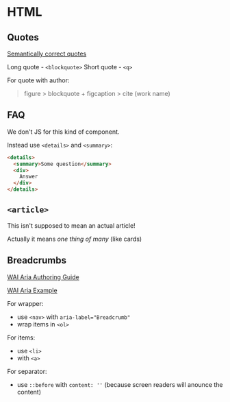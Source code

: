 # HTML

## Quotes

[Semantically correct quotes](https://css-tricks.com/quoting-in-html-quotations-citations-and-blockquotes/)

Long quote - `<blockquote>`
Short quote - `<q>`

For quote with author:

> figure > blockquote + figcaption > cite (work name)

## FAQ

We don't JS for this kind of component.

Instead use `<details>` and `<summary>`:

```HTML
<details>
  <summary>Some question</summary>
  <div>
    Answer
  </div>
</details>
```

## `<article>`

This isn't supposed to mean an actual article!

Actually it means *one thing of many* (like cards)

## Breadcrumbs

[WAI Aria Authoring Guide](https://www.w3.org/TR/wai-aria-practices/#breadcrumb)

[WAI Aria Example](https://www.w3.org/TR/wai-aria-practices/examples/breadcrumb/index.html)

For wrapper:
- use `<nav>` with `aria-label="Breadcrumb"`
- wrap items in `<ol>`

For items:
- use `<li>`
- with `<a>`

For separator:
- use `::before` with `content: ''` (because screen readers will anounce the content)

